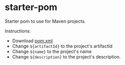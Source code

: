 # starter-pom
Starter pom to use for Maven projects.

Instructions:
* Download [pom.xml](pom.xml)
* Change `${artifactId}` to the project's artifactId
* Change `${name}` to the project's name
* Change `${description}` to the project's description.

